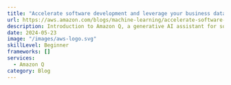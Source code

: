 ```yaml
---
title: "Accelerate software development and leverage your business data with generative AI assistance from Amazon Q"
url: https://aws.amazon.com/blogs/machine-learning/accelerate-software-development-and-leverage-your-business-data-with-generative-ai-assistance-from-amazon-q/
description: Introduction to Amazon Q, a generative AI assistant for software development and business data analysis with enterprise security features
date: 2024-05-23
image: "/images/aws-logo.svg"
skillLevel: Beginner
frameworks: []
services:
  - Amazon Q
category: Blog
---
```

